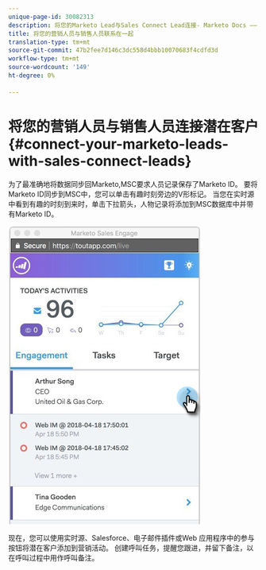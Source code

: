 ```yaml
---
unique-page-id: 30082313
description: 将您的Marketo Lead与Sales Connect Lead连接- Marketo Docs —— 产品文档
title: 将您的营销人员与销售人员联系在一起
translation-type: tm+mt
source-git-commit: 47b2fee7d146c3dc558d4bbb10070683f4cdfd3d
workflow-type: tm+mt
source-wordcount: '149'
ht-degree: 0%

---
```



# 将您的营销人员与销售人员连接潜在客户{#connect-your-marketo-leads-with-sales-connect-leads}

为了最准确地将数据同步回Marketo,MSC要求人员记录保存了Marketo ID。 要将Marketo ID同步到MSC中，您可以单击有趣时刻旁边的V形标记。 当您在实时源中看到有趣的时刻到来时，单击下拉箭头，人物记录将添加到MSC数据库中并带有Marketo ID。

![](assets/engagement.png)

现在，您可以使用实时源、Salesforce、电子邮件插件或Web 应用程序中的参与按钮将潜在客户添加到营销活动。 创建呼叫任务，提醒您跟进，并留下备注，以在呼叫过程中用作呼叫备注。
